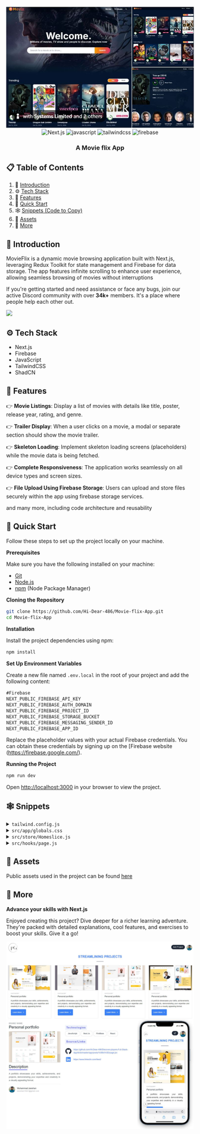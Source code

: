 <div align="center">
  <br />
    <a href="https://github.com/Hi-Dear-486/Movie-flix-App" target="_blank">
      <img src="https://github.com/Hi-Dear-486/Movie-flix-App/blob/master/movie.JPG" alt="Project Banner">
    </a>
  <br />

  <div>
   <img
  src="https://img.shields.io/badge/Next.js-0070F3?style=for-the-badge&logo=next.js&logoColor=white"
  alt="Next.js"
/>
    <img src="https://img.shields.io/badge/-JavaScript-green?style=for-the-badge&logoColor=white&logo=javascript&color=28A745" alt="javascript" />
    <img src="https://img.shields.io/badge/-Tailwind_CSS-black?style=for-the-badge&logoColor=white&logo=tailwindcss&color=06B6D4" alt="tailwindcss" />
    <img src="https://img.shields.io/badge/-Firebase-orange?style=for-the-badge&logo=firebase&logoColor=black&color=FFCA28" alt="firebase" />
  </div>

  <h3 align="center">A Movie flix App</h3>
</div>

## 📋 <a name="table">Table of Contents</a>

1. 🤖 [Introduction](#introduction)
2. ⚙️ [Tech Stack](#tech-stack)
3. 🔋 [Features](#features)
4. 🤸 [Quick Start](#quick-start)
5. 🕸️ [Snippets (Code to Copy)](#snippets)
6. 🔗 [Assets](#links)
7. 🚀 [More](#more)

## <a name="introduction">🤖 Introduction</a>

MovieFlix is a dynamic movie browsing application built with Next.js, leveraging Redux Toolkit for state management and Firebase for data storage. The app features infinite scrolling to enhance user experience, allowing seamless browsing of movies without interruptions

If you're getting started and need assistance or face any bugs, join our active Discord community with over **34k+** members. It's a place where people help each other out.

<a href="https://discord.com/invite/n6EdbFJ" target="_blank"><img src="https://github.com/sujatagunale/EasyRead/assets/151519281/618f4872-1e10-42da-8213-1d69e486d02e" /></a>

## <a name="tech-stack">⚙️ Tech Stack</a>

- Next.js
- Firebase
- JavaScript
- TailwindCSS
- ShadCN

## <a name="features">🔋 Features</a>

👉 **Movie Listings**: Display a list of movies with details like title, poster, release year, rating, and genre.

👉 **Trailer Display**: When a user clicks on a movie, a modal or separate section should show the movie trailer.

👉 **Skeleton Loading**: Implement skeleton loading screens (placeholders) while the movie data is being fetched.

👉 **Complete Responsiveness**: The application works seamlessly on all device types and screen sizes.

👉 **File Upload Using Firebase Storage**: Users can upload and store files securely within the app using firebase storage services.

and many more, including code architecture and reusability

## <a name="quick-start">🤸 Quick Start</a>

Follow these steps to set up the project locally on your machine.

**Prerequisites**

Make sure you have the following installed on your machine:

- [Git](https://git-scm.com/)
- [Node.js](https://nodejs.org/en)
- [npm](https://www.npmjs.com/) (Node Package Manager)

**Cloning the Repository**

```bash
git clone https://github.com/Hi-Dear-486/Movie-flix-App.git
cd Movie-flix-App
```

**Installation**

Install the project dependencies using npm:

```bash
npm install
```

**Set Up Environment Variables**

Create a new file named `.env.local` in the root of your project and add the following content:

```env
#Firebase
NEXT_PUBLIC_FIREBASE_API_KEY
NEXT_PUBLIC_FIREBASE_AUTH_DOMAIN
NEXT_PUBLIC_FIREBASE_PROJECT_ID
NEXT_PUBLIC_FIREBASE_STORAGE_BUCKET
NEXT_PUBLIC_FIREBASE_MESSAGING_SENDER_ID
NEXT_PUBLIC_FIREBASE_APP_ID
```

Replace the placeholder values with your actual Firebase credentials. You can obtain these credentials by signing up on the [Firebase website (https://firebase.google.com/).

**Running the Project**

```bash
npm run dev
```

Open [http://localhost:3000](http://localhost:3000) in your browser to view the project.

## <a name="snippets">🕸️ Snippets</a>

<details>
<summary><code>tailwind.config.js</code></summary>

```javascript
/** @type {import('tailwindcss').Config} */
module.exports = {
  content: [
    "./src/pages/**/*.{js,ts,jsx,tsx,mdx}",
    "./src/components/**/*.{js,ts,jsx,tsx,mdx}",
    "./src/app/**/*.{js,ts,jsx,tsx,mdx}",
  ],
  theme: {
    extend: {
      backgroundImage: {
        "gradient-radial": "radial-gradient(var(--tw-gradient-stops))",
        "gradient-conic":
          "conic-gradient(from 180deg at 50% 50%, var(--tw-gradient-stops))",
      },
    },
  },
  plugins: [],
};
```

</details>

<details>
<summary><code>src/app/globals.css</code></summary>

```css
@tailwind base;
@tailwind components;
@tailwind utilities;

/* ========================================== TAILWIND STYLES */

:root {
  font-family: Inter, Avenir, Helvetica, Arial, sans-serif;
  font-size: 16px;
  line-height: 1;
  font-weight: 500;

  font-synthesis: none;
  text-rendering: optimizeLegibility;
  -webkit-font-smoothing: antialiased;
  -moz-osx-font-smoothing: grayscale;
  -webkit-text-size-adjust: 100%;

  --black: #04152d;
  --black2: #041226;
  --black3: #020c1b;
  --black-lighter: #1c4b91;
  --black-light: #173d77;
  --pink: #da2f68;
  --orange: #f89e00;
  --gradient: linear-gradient(98.37deg, #f89e00 0.99%, #da2f68 100%);
}

* {
  margin: 0;
  padding: 0;
  box-sizing: border-box;
}

body {
  background-color: var(--black);
}

::-webkit-scrollbar {
  display: none;
}

.skeleton {
  position: relative;
  overflow: hidden;
  background-color: #0a2955;
  &::after {
    position: absolute;
    top: 0;
    right: 0;
    bottom: 0;
    left: 0;
    transform: translateX(-100%);
    background-image: linear-gradient(
      90deg,
      rgba(#193763, 0) 0,
      rgba(#193763, 0.2) 20%,
      rgba(#193763, 0.5) 60%,
      rgba(#193763, 0)
    );
    animation: shimmer 2s infinite;
    content: "";
  }

  @keyframes shimmer {
    100% {
      transform: translateX(100%);
    }
  }
}```

</details>

<details>
<summary><code>src/utils/page.js</code></summary>

```javascript
"use client ";
import axios from "axios";

// this url base key when we will search then it will be provide BASE_URL
// search example api request
const BASE_URL = "https://api.themoviedb.org/3";

const TMDB_TOKEN =
  "eyJhbGciOiJIUzI1NiJ9.eyJhdWQiOiJmNzI0MzkxZGQ2ZjEzMjIxZDZhMzZkYmQwOGUwYTk5ZCIsInN1YiI6IjY1ZTc0Mjk1NTY4NDYzMDE4NmE4ZmYyNyIsInNjb3BlcyI6WyJhcGlfcmVhZCJdLCJ2ZXJzaW9uIjoxfQ.jIEuSlvLAODr3bGtkU-vWyvuOPQFqwv3g4fgCA4h6pc";

const headers = {
  // dont forget space in 'bearer '
  Authorization: "bearer " + TMDB_TOKEN,
};

// fetch data from api
export const fetchDatafromApi = async (url, params) => {
  try {
    const { data } = await axios.get(BASE_URL + url, {
      headers,
      params,
    });
    return data;
  } catch (error) {
    return error;
  }
};
```
</details>

<details>
<summary><code>src/store/Homeslice.js</code></summary>

```javascript
"use client";
import { createSlice } from "@reduxjs/toolkit";

const Homeslice = createSlice({
  name: "counter",
  initialState: {
    url: {},
    genres: {},
  },
  reducers: {
    getApiConfiguration: (state, action) => {
      state.url = action.payload;
    },
    getGenres: (state, action) => {
      state.genres = action.payload;
    },
  },
});

export const { getApiConfiguration, getGenres } = Homeslice.actions;
export default Homeslice.reducer;
```
</details>

<details>
<summary><code>src/hooks/page.js</code></summary>

```javascript
import { useEffect, useState } from "react";
import { fetchDatafromApi } from "@/utils/page";
const useFetch = (url) => {
  const [data, setData] = useState(null);
  const [loading, setLoading] = useState(null);
  const [error, setError] = useState(null);

  useEffect(() => {
    setLoading("loading...");
    setData(null);
    setError(null);

    fetchDatafromApi(url)
      .then((res) => {
        setLoading(false);
        setData(res);
      })
      .catch((err) => {
        setLoading(false);
        setError("Something went wrong!");
      });
  }, [url]);

  return { data, loading, error };
};

export default useFetch;
```

</details>

## <a name="links">🔗 Assets</a>

Public assets used in the project can be found [here](https://github.com/Hi-Dear-486/Movie-flix-App/tree/master/public/assets)

## <a name="more">🚀 More</a>

**Advance your skills with Next.js**

Enjoyed creating this project? Dive deeper  for a richer learning adventure. They're packed with detailed explanations, cool features, and exercises to boost your skills. Give it a go!

<a href="https://github.com/Hi-Dear-486/Projects-Gallery-Tool" target="_blank">
<img src="https://github.com/Hi-Dear-486/Projects-Gallery-Tool/blob/master/Untitled%20design.png" alt="Project Banner">
</a>

<br />
<br />

#

